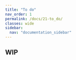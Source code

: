 ```yaml
---
title: "To do"
nav_order: 1
permalink: /docs/21-to_do/
classes: wide
sidebar:
  nav: "documentation_sidebar"
---
```


## WIP